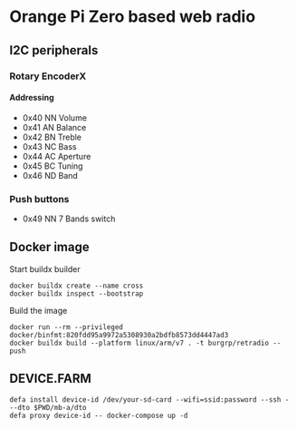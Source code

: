 # Orange Pi Zero based web radio

## I2C peripherals

### Rotary EncoderX

#### Addressing

* 0x40 NN Volume
* 0x41 AN Balance
* 0x42 BN Treble
* 0x43 NC Bass
* 0x44 AC Aperture
* 0x45 BC Tuning
* 0x46 ND Band

### Push buttons

* 0x49 NN 7 Bands switch

## Docker image

Start buildx builder

```text
docker buildx create --name cross
docker buildx inspect --bootstrap
```

Build the image

```text
docker run --rm --privileged docker/binfmt:820fdd95a9972a5308930a2bdfb8573dd4447ad3
docker buildx build --platform linux/arm/v7 . -t burgrp/retradio --push
```

## DEVICE.FARM

```text
defa install device-id /dev/your-sd-card --wifi=ssid:password --ssh - --dto $PWD/mb-a/dto
defa proxy device-id -- docker-compose up -d
```
